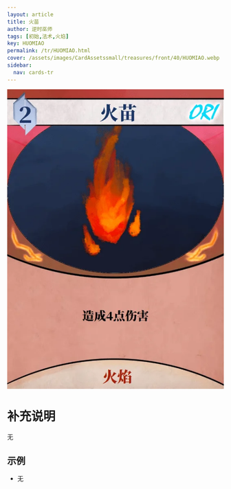 ```yaml
---
layout: article
title: 火苗
author: 逆时巫师
tags: [初始,法术,火焰]
key: HUOMIAO
permalink: /tr/HUOMIAO.html
cover: /assets/images/CardAssetssmall/treasures/front/40/HUOMIAO.webp
sidebar:
  nav: cards-tr
---
```

![](/assets/images/CardAssets/treasures/front/40/HUOMIAO.webp)

# 补充说明
无


## 示例
* 无